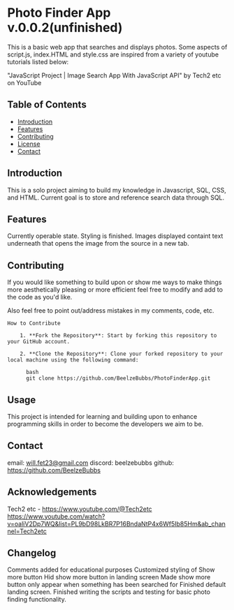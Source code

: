 # Photo Finder App v.0.0.2(unfinished)

This is a basic web app that searches and displays photos. Some aspects of script.js, index.HTML and style.css are inspired from a variety of youtube tutorials listed below:

"JavaScript Project | Image Search App With JavaScript API" by Tech2 etc on YouTube


## Table of Contents
- [Introduction](#introduction)
- [Features](#features)
- [Contributing](#contributing)
- [License](#license)
- [Contact](#contact)

## Introduction

This is a solo project aiming to build my knowledge in Javascript, SQL, CSS, and HTML. Current goal is to store and reference search data through SQL. 

## Features

Currently operable state. Styling is finished. Images displayed containt text underneath that opens the image from the source in a new tab. 

## Contributing

If you would like something to build upon or show me ways to make things more aesthetically pleasing or more efficient feel free to modify and add to the code as you'd like.

Also feel free to point out/address mistakes in my comments, code, etc.

    How to Contribute

        1. **Fork the Repository**: Start by forking this repository to your GitHub account.

        2. **Clone the Repository**: Clone your forked repository to your local machine using the following command:

          bash
          git clone https://github.com/BeelzeBubbs/PhotoFinderApp.git

## Usage

This project is intended for learning and building upon to enhance programming skills in order to become the developers we aim to be. 

## Contact

email: will.fet23@gmail.com
discord: beelzebubbs
github: https://github.com/BeelzeBubbs

## Acknowledgements

Tech2 etc - https://www.youtube.com/@Tech2etc 
https://www.youtube.com/watch?v=oaliV2Dp7WQ&list=PL9bD98LkBR7P16BndaNtP4x6Wf5Ib85Hm&ab_channel=Tech2etc



## Changelog 

Comments added for educational purposes
Customized styling of Show more button
Hid show more button in landing screen
Made show more button only appear when something has been searched for
Finished default landing screen.
Finished writing the scripts and testing for basic photo finding functionality.
